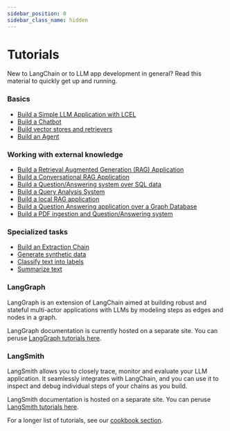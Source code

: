 ```yaml
---
sidebar_position: 0
sidebar_class_name: hidden
---
```

# Tutorials

New to LangChain or to LLM app development in general? Read this material to quickly get up and running.

### Basics
- [Build a Simple LLM Application with LCEL](/docs/tutorials/llm_chain)
- [Build a Chatbot](/docs/tutorials/chatbot)
- [Build vector stores and retrievers](/docs/tutorials/retrievers)
- [Build an Agent](./agents.ipynb)

### Working with external knowledge
- [Build a Retrieval Augmented Generation (RAG) Application](/docs/tutorials/rag)
- [Build a Conversational RAG Application](/docs/tutorials/qa_chat_history)
- [Build a Question/Answering system over SQL data](/docs/tutorials/sql_qa)
- [Build a Query Analysis System](/docs/tutorials/query_analysis)
- [Build a local RAG application](/docs/tutorials/local_rag)
- [Build a Question Answering application over a Graph Database](/docs/tutorials/graph)
- [Build a PDF ingestion and Question/Answering system](/docs/tutorials/pdf_qa/)

### Specialized tasks
- [Build an Extraction Chain](/docs/tutorials/extraction)
- [Generate synthetic data](/docs/tutorials/data_generation)
- [Classify text into labels](/docs/tutorials/classification)
- [Summarize text](/docs/tutorials/summarization)

### LangGraph

LangGraph is an extension of LangChain aimed at
building robust and stateful multi-actor applications with LLMs by modeling steps as edges and nodes in a graph.

LangGraph documentation is currently hosted on a separate site.
You can peruse [LangGraph tutorials here](https://langchain-ai.github.io/langgraph/tutorials/).

### LangSmith

LangSmith allows you to closely trace, monitor and evaluate your LLM application.
It seamlessly integrates with LangChain, and you can use it to inspect and debug individual steps of your chains as you build.

LangSmith documentation is hosted on a separate site.
You can peruse [LangSmith tutorials here](https://docs.smith.langchain.com/tutorials/).

For a longer list of tutorials, see our [cookbook section](https://github.com/langchain-ai/langchain/tree/master/cookbook).
